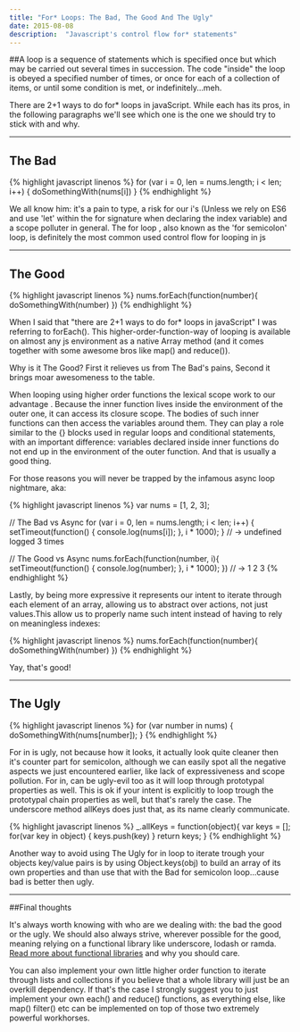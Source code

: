 ```yaml
---
title: "For* Loops: The Bad, The Good And The Ugly"
date: 2015-08-08
description:  "Javascript's control flow for* statements"
---
```


##A loop is a sequence of statements which is specified once but which may be carried out several times in succession. The code "inside" the loop is obeyed a specified number of times, or once for each of a collection of items, or until some condition is met, or indefinitely...meh.

There are 2+1 ways to do for* loops in javaScript. While each has its pros, in the following paragraphs we'll see which one is the one we should try to stick with and why.
* * *

## The Bad

{% highlight javascript linenos %}
for (var i = 0, len = nums.length; i < len; i++) {
  doSomethingWith(nums[i])
}
{% endhighlight %}

We all know him: it's a pain to type, a risk for our i's (Unless we rely on ES6 and use 'let' within the for signature when declaring the index variable) and a scope polluter in general. The for loop , also known as the 'for semicolon' loop, is definitely the most common used control flow for looping in js

***

## The Good

{% highlight javascript linenos %}
nums.forEach(function(number){
  doSomethingWith(number)
})
{% endhighlight %}

When I said that "there are 2+1 ways to do for* loops in javaScript" I was referring to forEach(). This higher-order-function-way of looping is available on almost any js environment as a native Array method (and it comes together with some awesome bros like map() and reduce()).

Why is it The Good? First it relieves us from The Bad's pains, Second it brings moar awesomeness to the table.

When looping using higher order functions the lexical scope work to our advantage . Because the inner function lives inside the environment of the outer one, it can access its closure scope. The bodies of such inner functions can then access the variables around them. They can play a role similar to the {} blocks used in regular loops and conditional statements, with an important difference: variables declared inside inner functions do not end up in the environment of the outer function. And that is usually a good thing.

For those reasons you will never be trapped by the infamous async loop nightmare, aka:

{% highlight javascript linenos %}
var nums = [1, 2, 3];

// The Bad vs Async
for (var i = 0, len = nums.length; i < len; i++) {
  setTimeout(function() {
    console.log(nums[i]);
  }, i * 1000);
}
// -> undefined logged 3 times

// The Good vs Async
nums.forEach(function(number, i){
  setTimeout(function() {
    console.log(number);
  }, i * 1000);
})
// -> 1 2 3
{% endhighlight %}

Lastly, by being more expressive it represents our intent to iterate through each element of an array, allowing us to abstract over actions, not just values.This allow us to properly name such intent instead of having to rely on meaningless indexes:

{% highlight javascript linenos %}
nums.forEach(function(number){
  doSomethingWith(number)
})
{% endhighlight %}

Yay, that's good!

***

##  The Ugly

{% highlight javascript linenos %}
for (var number in nums) {
  doSomethingWith(nums[number]);
}
{% endhighlight %}

For in is ugly, not because how it looks, it actually look quite cleaner then it's counter part for semicolon, although we can easily spot all the negative aspects we just encountered earlier, like lack of expressiveness and scope pollution. For in, can be ugly-evil too as it will loop through prototypal properties as well. This is ok if your intent is explicitly to loop trough the prototypal chain properties as well, but that's rarely the case. The underscore method allKeys does just that, as its name clearly communicate.

{% highlight javascript linenos %}
_.allKeys = function(object){
  var keys = [];
  for(var key in object) {
    keys.push(key)
  }
  return keys;
}
{% endhighlight %}

Another way to avoid using The Ugly for in loop to iterate trough your objects key/value pairs is by using Object.keys(obj) to build an array of its own properties and than use that with the Bad for semicolon loop...cause bad is better then ugly.

***
##Final thoughts

It's always worth knowing with who are we dealing with: the bad the good or the ugly. We should also always strive, wherever possible for the good, meaning relying on a functional library like underscore, lodash or ramda. [Read more about functional libraries](http://nick.balestra.ch/2015/javascript-functional-libraries/) and why you should care.

You can also implement your own little higher order function to iterate through lists and collections if you believe that a whole library will just be an overkill dependency. If that's the case I strongly suggest you to just implement your own each() and reduce() functions, as everything else, like map() filter() etc can be implemented on top of those two extremely powerful workhorses.
